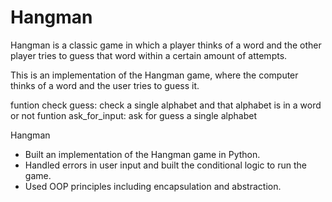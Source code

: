 # Hangman
Hangman is a classic game in which a player thinks of a word and the other player tries to guess that word within a certain amount of attempts.

This is an implementation of the Hangman game, where the computer thinks of a word and the user tries to guess it. 

funtion check guess: check a single alphabet and that alphabet is in a word or not
funtion ask_for_input: ask for guess a single alphabet


Hangman
-  Built an implementation of the Hangman game in Python.
-  Handled errors in user input and built the conditional logic to run the game. 
-  Used OOP principles including encapsulation and abstraction.
